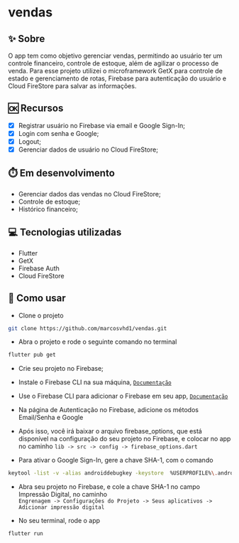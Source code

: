 # vendas

## ✨ Sobre
O app tem como objetivo gerenciar vendas, permitindo ao usuário ter um controle financeiro, controle de estoque, além de agilizar o processo de venda.
Para esse projeto utilizei o microframework GetX para controle de estado e gerenciamento de rotas, Firebase para autenticação do usuário e Cloud FireStore para salvar as informações.

## 🆗 Recursos
- [x] Registrar usuário no Firebase via email e Google Sign-In;
- [x] Login com senha e Google;
- [x] Logout;
- [x] Gerenciar dados de usuário no Cloud FireStore;

## ⏱️ Em desenvolvimento
- Gerenciar dados das vendas no Cloud FireStore;
- Controle de estoque;
- Histórico financeiro;

## 💻 Tecnologias utilizadas
- Flutter
- GetX
- Firebase Auth
- Cloud FireStore

## 🚀 Como usar
- Clone o projeto

```sh
git clone https://github.com/marcosvhd1/vendas.git
```

- Abra o projeto e rode o seguinte comando no terminal

```sh
flutter pub get
```

- Crie seu projeto no Firebase;

- Instale o Firebase CLI na sua máquina, <a href="https://firebase.google.com/docs/cli">``` Documentação ```</a>

- Use o Firebase CLI para adicionar o Firebase em seu app, <a href="https://firebase.google.com/docs/flutter/setup?platform=android">``` Documentação ```</a>

- Na página de Autenticação no Firebase, adicione os métodos Email/Senha e Google

- Após isso, você irá baixar o arquivo firebase_options, que está disponível na configuração do seu projeto no Firebase, e colocar no app no caminho
``` lib -> src -> config -> firebase_options.dart ```

- Para ativar o Google Sign-In, gere a chave SHA-1, com o comando
```sh
keytool -list -v -alias androiddebugkey -keystore  %USERPROFILE%\.android\debug.keystore
```

- Abra seu projeto no Firebase, e cole a chave SHA-1 
no campo Impressão Digital, no caminho<br>
``` Engrenagem -> Configurações do Projeto -> Seus aplicativos -> Adicionar impressão digital ```

- No seu terminal, rode o app
```sh
flutter run
```
